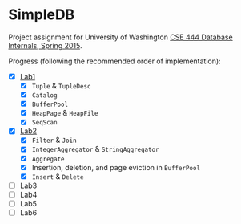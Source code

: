 SimpleDB
========

Project assignment for University of Washington [CSE 444 Database Internals, Spring 2015](
https://courses.cs.washington.edu/courses/cse444/15sp/).

Progress (following the recommended order of implementation):

- [X] [Lab1](https://courses.cs.washington.edu/courses/cse444/15sp/labs/lab1/lab1.html)
    - [X] `Tuple` & `TupleDesc`
    - [X] `Catalog`
    - [X] `BufferPool`
    - [X] `HeapPage` & `HeapFile`
    - [X] `SeqScan`
- [X] [Lab2](https://courses.cs.washington.edu/courses/cse444/15sp/labs/lab2/lab2.html)
    - [X] `Filter` & `Join`
    - [X] `IntegerAggregator` & `StringAggregator`
    - [X] `Aggregate`
    - [X] Insertion, deletion, and page eviction in `BufferPool`
    - [X] `Insert` & `Delete`
- [ ] Lab3
- [ ] Lab4
- [ ] Lab5
- [ ] Lab6
